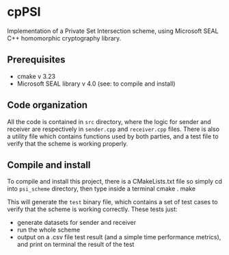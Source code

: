 # cpPSI
Implementation of a Private Set Intersection scheme, using Microsoft SEAL C++ homomorphic cryptography library.

## Prerequisites
- cmake v 3.23
- Microsoft SEAL library v 4.0 (see: to compile and install)

## Code organization
All the code is contained in `src` directory, where the logic for sender and receiver are respectively in `sender.cpp` and `receiver.cpp` files. There is also a utility file which contains functions used by both parties, and a test file to verify that the scheme is working properly. 

## Compile and install
To compile and install this project, there is a CMakeLists.txt file so simply cd into `psi_scheme` directory, then type inside a terminal
    cmake .
    make

This will generate the `test` binary file, which contains a set of test cases to verify that the scheme is working correctly.
These tests just:
- generate datasets for sender and receiver
- run the whole scheme
- output on a .csv file test result (and a simple time performance metrics), and print on terminal the result of the test
